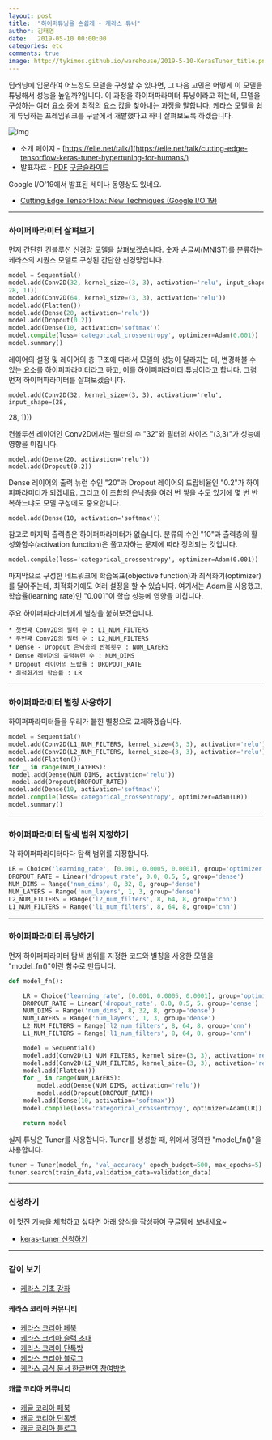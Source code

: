 ```yaml
---
layout: post
title:  "하이퍼튜닝을 손쉽게 - 케라스 튜너"
author: 김태영
date:   2019-05-10 00:00:00
categories: etc
comments: true
image: http://tykimos.github.io/warehouse/2019-5-10-KerasTuner_title.png
---
```

딥러닝에 입문하여 어느정도 모델을 구성할 수 있다면, 그 다음 고민은 어떻게 이 모델을 튜닝해서 성능을 높일까?입니다. 이 과정을 하이퍼파라미터 튜닝이라고 하는데, 모델을 구성하는 여러 요소 중에 최적의 요소 값을 찾아내는 과정을 말합니다. 케라스 모델을 쉽게 튜닝하는 프레임워크를 구글에서 개발했다고 하니 살펴보도록 하겠습니다.

![img](http://tykimos.github.io/warehouse/2019-5-10-KerasTuner_title.png)

* 소개 페이지 - [https://elie.net/talk/](https://elie.net/talk/cutting-edge-tensorflow-keras-tuner-hypertuning-for-humans/)
* 발표자료 - [PDF](https://elie.net/static/files/cutting-edge-tensorflow-keras-tuner-hypertuning-for-humans/cutting-edge-tensorflow-keras-tuner-hypertuning-for-humans-slides.pdf) [구글슬라이드](https://docs.google.com/presentation/d/e/2PACX-1vT7Tc0KiUW7HX36Dck4YxKc1M8bX701PsVFUDiVK7ZN220efFGmukg0N1UJowBVnOR6Awsx_SFL9cxd/embed?slide=id.g5746e5591c_0_92)

Google I/O'19에서 발표된 세미나 동영상도 있네요. 
* [Cutting Edge TensorFlow: New Techniques (Google I/O'19)](https://www.youtube.com/watch?v=Un0JDL3i5Hg)

---
### 하이퍼파라미터 살펴보기

먼저 간단한 컨볼루션 신경망 모델을 살펴보겠습니다. 숫자 손글씨(MNIST)를 분류하는 케라스의 시퀀스 모델로 구성된 간단한 신경망입니다.  

```python
model = Sequential()
model.add(Conv2D(32, kernel_size=(3, 3), activation='relu', input_shape=(28,
28, 1)))
model.add(Conv2D(64, kernel_size=(3, 3), activation='relu'))
model.add(Flatten())
model.add(Dense(20, activation='relu'))
model.add(Dropout(0.2))
model.add(Dense(10, activation='softmax'))
model.compile(loss='categorical_crossentropy', optimizer=Adam(0.001))
model.summary()
```

레이어의 설정 및 레이어의 층 구조에 따라서 모델의 성능이 달라지는 데, 변경해볼 수 있는 요소를 하이퍼파라미터라고 하고, 이를 하이퍼파라미터 튜닝이라고 합니다. 그럼 먼저 하이퍼파라미터를 살펴보겠습니다. 

    model.add(Conv2D(32, kernel_size=(3, 3), activation='relu', input_shape=(28,
28, 1)))

컨볼루션 레이어인 Conv2D에서는 필터의 수 "32"와 필터의 사이즈 "(3,3)"가 성능에 영향을 미칩니다.

    model.add(Dense(20, activation='relu'))
    model.add(Dropout(0.2))

Dense 레이어의 출력 뉴런 수인 "20"과 Dropout 레이어의 드랍비율인 "0.2"가 하이퍼파라미터가 되겠네요. 그리고 이 조합의 은닉층을 여러 번 쌓을 수도 있기에 몇 번 반복하느냐도 모델 구성에도 중요합니다. 

    model.add(Dense(10, activation='softmax'))

참고로 마지막 출력층은 하이퍼파라미터가 없습니다. 분류의 수인 "10"과 출력층의 활성화함수(activation function)은 풀고자하는 문제에 따라 정의되는 것입니다.

    model.compile(loss='categorical_crossentropy', optimizer=Adam(0.001))

마지막으로 구성한 네트워크에 학습목표(objective function)과 최적화기(optimizer)를 달아주는데, 최적화기에도 여러 설정을 할 수 있습니다. 여기서는 Adam을 사용했고, 학습율(learning rate)인 "0.001"이 학습 성능에 영향을 미칩니다. 

주요 하이퍼파라미터에게 별칭을 붙혀보겠습니다. 

    * 첫번째 Conv2D의 필터 수 : L1_NUM_FILTERS        
    * 두번째 Conv2D의 필터 수 : L2_NUM_FILTERS
    * Dense - Dropout 은닉층의 반복횟수 : NUM_LAYERS
    * Dense 레이어의 출력뉴런 수 : NUM_DIMS
    * Dropout 레이어의 드랍율 : DROPOUT_RATE
    * 최적화기의 학습률 : LR
---
### 하이퍼파라미터 별칭 사용하기

하이퍼파라미터들을 우리가 붙힌 별칭으로 교체하겠습니다.

```python
model = Sequential()
model.add(Conv2D(L1_NUM_FILTERS, kernel_size=(3, 3), activation='relu'))
model.add(Conv2D(L2_NUM_FILTERS, kernel_size=(3, 3), activation='relu'))
model.add(Flatten())
for _ in range(NUM_LAYERS):
 model.add(Dense(NUM_DIMS, activation='relu'))
 model.add(Dropout(DROPOUT_RATE))
model.add(Dense(10, activation='softmax'))
model.compile(loss='categorical_crossentropy', optimizer=Adam(LR))
model.summary()
```

---
### 하이퍼파라미터 탐색 범위 지정하기

각 하이퍼파라미터마다 탐색 범위를 지정합니다. 

```python
LR = Choice('learning_rate', [0.001, 0.0005, 0.0001], group='optimizer')
DROPOUT_RATE = Linear('dropout_rate', 0.0, 0.5, 5, group='dense')
NUM_DIMS = Range('num_dims', 8, 32, 8, group='dense')
NUM_LAYERS = Range('num_layers', 1, 3, group='dense')
L2_NUM_FILTERS = Range('l2_num_filters', 8, 64, 8, group='cnn')
L1_NUM_FILTERS = Range('l1_num_filters', 8, 64, 8, group='cnn')
```

---
### 하이퍼파라미터 튜닝하기

먼저 하이퍼파라미터 탐색 범위를 지정한 코드와 별칭을 사용한 모델을 "model_fn()"이란 함수로 만듭니다.

```python
def model_fn():

    LR = Choice('learning_rate', [0.001, 0.0005, 0.0001], group='optimizer')
    DROPOUT_RATE = Linear('dropout_rate', 0.0, 0.5, 5, group='dense')
    NUM_DIMS = Range('num_dims', 8, 32, 8, group='dense')
    NUM_LAYERS = Range('num_layers', 1, 3, group='dense')
    L2_NUM_FILTERS = Range('l2_num_filters', 8, 64, 8, group='cnn')
    L1_NUM_FILTERS = Range('l1_num_filters', 8, 64, 8, group='cnn')

    model = Sequential()
    model.add(Conv2D(L1_NUM_FILTERS, kernel_size=(3, 3), activation='relu'))
    model.add(Conv2D(L2_NUM_FILTERS, kernel_size=(3, 3), activation='relu'))
    model.add(Flatten())
    for _ in range(NUM_LAYERS):
        model.add(Dense(NUM_DIMS, activation='relu'))
        model.add(Dropout(DROPOUT_RATE))
    model.add(Dense(10, activation='softmax'))
    model.compile(loss='categorical_crossentropy', optimizer=Adam(LR))

    return model
```

실제 튜닝은 Tuner를 사용합니다. Tuner를 생성할 때, 위에서 정의한 "model_fn()"을 사용합니다.

```python
tuner = Tuner(model_fn, 'val_accuracy' epoch_budget=500, max_epochs=5)
tuner.search(train_data,validation_data=validation_data)
```

---
### 신청하기

이 멋진 기능을 체험하고 싶다면 아래 양식을 작성하여 구글팀에 보내세요~

* [keras-tuner 신청하기](https://services.google.com/fb/forms/kerastuner/)

---
### 같이 보기

* [케라스 기초 강좌](https://tykimos.github.io/lecture/)

#### 케라스 코리아 커뮤니티

* [케라스 코리아 페북](https://www.facebook.com/groups/KerasKorea/)
* [케라스 코리아 슬랙 초대](https://join.slack.com/t/keraskorea/shared_invite/enQtNTUzMTUxMzIyMzg4LWQ3YmQ1YTdmNTYxOTAwZTExNmFmOGM3M2QyMjIyNzYwYTY2YTY2ZjBlNDNlZDdmMTU0NGVjYzFkMWYxNzE0ZDA)
* [케라스 코리아 단톡방](https://open.kakao.com/o/g93MSBV)
* [케라스 코리아 블로그](http://keraskorea.github.io)
* [케라스 공식 문서 한글번역 참여방법](https://tykimos.github.io/2019/02/06/Contribution_of_Keras_Document_to_Korean_Translation/)

#### 캐글 코리아 커뮤니티

* [캐글 코리아 페북](https://www.facebook.com/groups/KaggleKoreaOpenGroup/)
* [캐글 코리아 단톡방](https://open.kakao.com/o/gP24T89)
* [캐글 코리아 블로그](https://kaggle-kr.tistory.com/)
